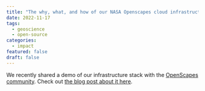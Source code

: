 ```yaml
---
title: "The why, what, and how of our NASA Openscapes cloud infrastructure: 2i2c JupyterHub and corn environment"
date: 2022-11-17
tags:
  - geoscience
  - open-source
categories:
  - impact
featured: false
draft: false
---
```


We recently shared a demo of our infrastructure stack with the [OpenScapes community](../../../collaborators/openscapes). Check out [the blog post about it here](https://openscapes.org/blog/2022-11-17-nasa-earthdata-cloud-infrastructure/).
